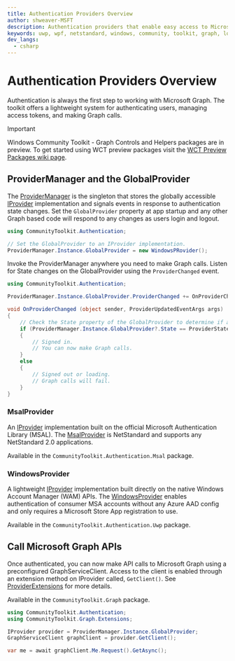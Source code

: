 ```yaml
---
title: Authentication Providers Overview
author: shweaver-MSFT
description: Authentication providers that enable easy access to Microsoft Graph APIs.
keywords: uwp, wpf, netstandard, windows, community, toolkit, graph, login, authentication, provider, providers, identity, msa, wam
dev_langs:
  - csharp
---
```


# Authentication Providers Overview

Authentication is always the first step to working with Microsoft Graph.
The toolkit offers a lightweight system for authenticating users, managing access tokens, and making Graph calls.

> [!IMPORTANT]
> Windows Community Toolkit - Graph Controls and Helpers packages are in preview. To get started using WCT preview packages visit the [WCT Preview Packages wiki page](https://aka.ms/wct/wiki/previewpackages).

## ProviderManager and the GlobalProvider

The [ProviderManager](./ProviderManager.md) is the singleton that stores the globally accessible [IProvider](./IProvider.md) implementation and signals events in response to authentication state changes.
Set the `GlobalProvider` property at app startup and any other Graph based code will respond to any changes as users login and logout.

```csharp
using CommunityToolkit.Authentication;

// Set the GlobalProvider to an IProvider implementation.
ProviderManager.Instance.GlobalProvider = new WindowsPRovider();
```

Invoke the ProviderManager anywhere you need to make Graph calls.
Listen for State changes on the GlobalProvider using the `ProviderChanged` event.

```csharp
using CommunityToolkit.Authentication;

ProviderManager.Instance.GlobalProvider.ProviderChanged += OnProviderChanged;

void OnProviderChanged (object sender, ProviderUpdatedEventArgs args)
{
    // Check the State property of the GlobalProvider to determine if a user is signed in or not.
    if (ProviderManager.Instance.GlobalProvider?.State == ProviderState.SignedIn)
    {
        // Signed in.
        // You can now make Graph calls.
    }
    else
    {
        // Signed out or loading.
        // Graph calls will fail.
    }
}
```

### MsalProvider

An [IProvider](./IProvider.md) implementation built on the official Microsoft Authentication Library (MSAL).
The [MsalProvider](./MsalProvider.md)  is NetStandard and supports any NetStandard 2.0 applications.

Available in the `CommunityToolkit.Authentication.Msal` package.

### WindowsProvider

A lightweight [IProvider](./IProvider.md) implementation built directly on the native Windows Account Manager (WAM) APIs.
The [WindowsProvider](./WindowsProvider.md) enables authentication of consumer MSA accounts without any Azure AAD config and only requires a Microsoft Store App registration to use.

Available in the `CommunityToolkit.Authentication.Uwp` package.

## Call Microsoft Graph APIs

Once authenticated, you can now make API calls to Microsoft Graph using a preconfigured GraphServiceClient.
Access to the client is enabled through an extension method on IProvider called, `GetClient()`.
See [ProviderExtensions](../helpers/ProviderExtensions.md) for more details.

Available in the `CommunityToolkit.Graph` package.

```csharp
using CommunityToolkit.Authentication;
using CommunityToolkit.Graph.Extensions;

IProvider provider = ProviderManager.Instance.GlobalProvider;
GraphServiceClient graphClient = provider.GetClient();

var me = await graphClient.Me.Request().GetAsync();
```
